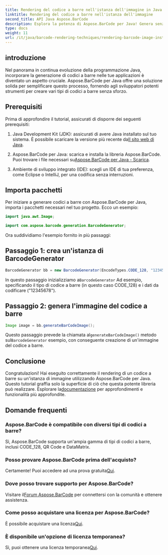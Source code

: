 ```yaml
---
title: Rendering del codice a barre nell'istanza dell'immagine in Java
linktitle: Rendering del codice a barre nell'istanza dell'immagine
second_title: API Java Aspose.BarCode
description: Esplora la potenza di Aspose.BarCode per Java! Genera senza sforzo codici a barre di vario tipo utilizzando questa solida libreria.
type: docs
weight: 11
url: /it/java/barcode-rendering-techniques/rendering-barcode-image-instance/
---
```


## introduzione

Nel panorama in continua evoluzione della programmazione Java, incorporare la generazione di codici a barre nelle tue applicazioni è diventato un aspetto cruciale. Aspose.BarCode per Java offre una soluzione solida per semplificare questo processo, fornendo agli sviluppatori potenti strumenti per creare vari tipi di codici a barre senza sforzo.

## Prerequisiti

Prima di approfondire il tutorial, assicurati di disporre dei seguenti prerequisiti:

1.  Java Development Kit (JDK): assicurati di avere Java installato sul tuo sistema. È possibile scaricare la versione più recente da[Il sito web di Java](https://www.oracle.com/java/technologies/javase-downloads.html).

2.  Aspose.BarCode per Java: scarica e installa la libreria Aspose.BarCode. Puoi trovare i file necessari su[Aspose.BarCode per Java - Scarica](https://releases.aspose.com/barcode/java/).

3. Ambiente di sviluppo integrato (IDE): scegli un IDE di tua preferenza, come Eclipse o IntelliJ, per una codifica senza interruzioni.

## Importa pacchetti

Per iniziare a generare codici a barre con Aspose.BarCode per Java, importa i pacchetti necessari nel tuo progetto. Ecco un esempio:

```java
import java.awt.Image;

import com.aspose.barcode.generation.BarcodeGenerator;
```

Ora suddividiamo l'esempio fornito in più passaggi:

## Passaggio 1: crea un'istanza di BarcodeGenerator

```java
BarcodeGenerator bb = new BarcodeGenerator(EncodeTypes.CODE_128, "12345678");
```

 In questo passaggio inizializziamo a`BarcodeGenerator` Ad esempio, specificando il tipo di codice a barre (in questo caso CODE_128) e i dati da codificare ("12345678").

## Passaggio 2: genera l'immagine del codice a barre

```java
Image image = bb.generateBarCodeImage();
```

 Questo passaggio prevede la chiamata al`generateBarCodeImage()` metodo sul`BarcodeGenerator` esempio, con conseguente creazione di un'immagine del codice a barre.

## Conclusione

 Congratulazioni! Hai eseguito correttamente il rendering di un codice a barre su un'istanza di immagine utilizzando Aspose.BarCode per Java. Questo tutorial graffia solo la superficie di ciò che questa potente libreria può realizzare. Esplorare la[documentazione](https://reference.aspose.com/barcode/java/) per approfondimenti e funzionalità più approfondite.

## Domande frequenti

### Aspose.BarCode è compatibile con diversi tipi di codici a barre?
Sì, Aspose.BarCode supporta un'ampia gamma di tipi di codici a barre, inclusi CODE_128, QR Code e DataMatrix.

### Posso provare Aspose.BarCode prima dell'acquisto?
 Certamente! Puoi accedere ad una prova gratuita[Qui](https://releases.aspose.com/).

### Dove posso trovare supporto per Aspose.BarCode?
 Visitare il[Forum Aspose.BarCode](https://forum.aspose.com/c/barcode/13) per connettersi con la comunità e ottenere assistenza.

### Come posso acquistare una licenza per Aspose.BarCode?
 È possibile acquistare una licenza[Qui](https://purchase.aspose.com/buy).

### È disponibile un'opzione di licenza temporanea?
 Sì, puoi ottenere una licenza temporanea[Qui](https://purchase.aspose.com/temporary-license/).
